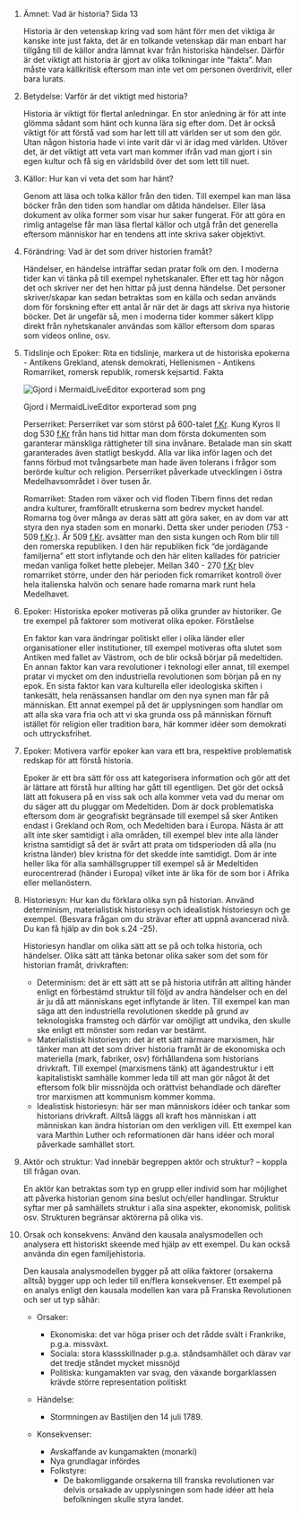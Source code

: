 1. Ämnet: Vad är historia? Sida 13

   Historia är den vetenskap kring vad som hänt förr men det viktiga är kanske inte just fakta, det är en tolkande vetenskap där man enbart har tillgång till de källor andra lämnat kvar från historiska händelser. Därför är det viktigt att historia är gjort av olika tolkningar inte “fakta”. Man måste vara källkritisk eftersom man inte vet om personen överdrivit, eller bara lurats.

2. Betydelse: Varför är det viktigt med historia?

   Historia är viktigt för flertal anledningar. En stor anledning är för att inte glömma sådant som hänt och kunna lära sig efter dom. Det är också viktigt för att förstå vad som har lett till att världen ser ut som den gör. Utan någon historia hade vi inte varit där vi är idag med världen. Utöver det, är det viktigt att veta vart man kommer ifrån vad man gjort i sin egen kultur och få sig en världsbild över det som lett till nuet.

3. Källor: Hur kan vi veta det som har hänt?

   Genom att läsa och tolka källor från den tiden. Till exempel kan man läsa böcker från den tiden som handlar om dåtida händelser. Eller läsa dokument av olika former som visar hur saker fungerat. För att göra en rimlig antagelse får man läsa flertal källor och utgå från det generella eftersom människor har en tendens att inte skriva saker objektivt.

4. Förändring: Vad är det som driver historien framåt?

   Händelser, en händelse inträffar sedan pratar folk om den. I moderna tider kan vi tänka på till exempel nyhetskanaler. Efter ett tag hör någon det och skriver ner det hen hittar på just denna händelse. Det personer skriver/skapar kan sedan betraktas som en källa och sedan används dom för forskning efter ett antal år när det är dags att skriva nya historie böcker. Det är ungefär så, men i moderna tider kommer säkert klipp direkt från nyhetskanaler användas som källor eftersom dom sparas som videos online, osv.

5. Tidslinje och Epoker: Rita en tidslinje, markera ut de historiska epokerna - Antikens Grekland, atensk demokrati, Hellenismen - Antikens Romarriket, romersk republik, romersk kejsartid. Fakta

   ![Gjord i MermaidLiveEditor exporterad som png](attachment:023c1844-c4ba-4e07-9d0d-15bc521bb047:Untitled_diagram___Mermaid_Chart-2025-09-03-083434.png)

   Gjord i MermaidLiveEditor exporterad som png

   Perserriket: Perserriket var som störst på 600-talet [f.Kr](http://f.Kr). Kung Kyros II dog 530 [f.Kr](http://f.Kr) från hans tid hittar man dom första dokumenten som garanterar mänskliga rättigheter till sina invånare. Betalade man sin skatt garanterades även statligt beskydd. Alla var lika inför lagen och det fanns förbud mot tvångsarbete man hade även tolerans i frågor som berörde kultur och religion. Perserriket påverkade utvecklingen i östra Medelhavsområdet i över tusen år.

   Romarriket: Staden rom växer och vid floden Tibern finns det redan andra kulturer, framförallt etruskerna som bedrev mycket handel. Romarna tog över många av deras sätt att göra saker, en av dom var att styra den nya staden som en monarki. Detta sker under perioden (753 - 509 [f.Kr](http://f.Kr).). År 509 [f.Kr](http://f.Kr). avsätter man den sista kungen och Rom blir till den romerska republiken. I den här republiken fick “de jordägande familjerna” ett stort inflytande och den här eliten kallades för patricier medan vanliga folket hette plebejer. Mellan 340 - 270 [f.Kr](http://f.Kr) blev romarriket större, under den här perioden fick romarriket kontroll över hela italienska halvön och senare hade romarna mark runt hela Medelhavet.

6. Epoker: Historiska epoker motiveras på olika grunder av historiker. Ge tre exempel på faktorer som motiverat olika epoker. Förståelse

   En faktor kan vara ändringar politiskt eller i olika länder eller organisationer eller institutioner, till exempel motiveras ofta slutet som Antiken med fallet av Västrom, och de blir också börjar på medeltiden. En annan faktor kan vara revolutioner i teknologi eller annat, till exempel pratar vi mycket om den industriella revolutionen som början på en ny epok. En sista faktor kan vara kulturella eller ideologiska skiften i tankesätt, hela renässansen handlar om den nya synen man får på människan. Ett annat exempel på det är upplysningen som handlar om att alla ska vara fria och att vi ska grunda oss på människan förnuft istället för religion eller tradition bara, här kommer idéer som demokrati och uttrycksfrihet.

7. Epoker: Motivera varför epoker kan vara ett bra, respektive problematisk redskap för att förstå historia.

   Epoker är ett bra sätt för oss att kategorisera information och gör att det är lättare att förstå hur allting har gått till egentligen. Det gör det också lätt att fokusera på en viss sak och alla kommer veta vad du menar om du säger att du pluggar om Medeltiden. Dom är dock problematiska eftersom dom är geografiskt begränsade till exempel så sker Antiken endast i Grekland och Rom, och Medeltiden bara i Europa. Nästa är att allt inte sker samtidigt i alla områden, till exempel blev inte alla länder kristna samtidigt så det är svårt att prata om tidsperioden då alla (nu kristna länder) blev kristna för det skedde inte samtidigt. Dom är inte heller lika för alla samhällsgrupper till exempel så är Medeltiden eurocentrerad (händer i Europa) vilket inte är lika för de som bor i Afrika eller mellanöstern.

8. Historiesyn: Hur kan du förklara olika syn på historian. Använd determinism, materialistisk historiesyn och idealistisk historiesyn och ge exempel. (Besvara frågan om du strävar efter att uppnå avancerad nivå. Du kan få hjälp av din bok s.24 -25).

   Historiesyn handlar om olika sätt att se på och tolka historia, och händelser. Olika sätt att tänka betonar olika saker som det som för historian framåt, drivkraften:

   * Determinism: det är ett sätt att se på historia utifrån att allting händer enligt en förbestämd struktur till följd av andra händelser och en del är ju då att människans eget inflytande är liten. Till exempel kan man säga att den industriella revolutionen skedde på grund av teknologiska framsteg och därför var omöjligt att undvika, den skulle ske enligt ett mönster som redan var bestämt.
   * Materialistisk historiesyn: det är ett sätt närmare marxismen, här tänker man att det som driver historia framåt är de ekonomiska och materiella (mark, fabriker, osv) förhållandena som historians drivkraft. Till exempel (marxismens tänk) att ägandestruktur i ett kapitalistiskt samhälle kommer leda till att man gör något åt det eftersom folk blir missnöjda och orättvist behandlade och därefter tror marxismen att kommunism kommer komma.
   * Idealistisk historiesyn: här ser man människors idéer och tankar som historians drivkraft. Alltså läggs all kraft hos människan i att människan kan ändra historian om den verkligen vill. Ett exempel kan vara Marthin Luther och reformationen där hans idéer och moral påverkade samhället stort.

9. Aktör och struktur: Vad innebär begreppen aktör och struktur? – koppla till frågan ovan.

   En aktör kan betraktas som typ en grupp eller individ som har möjlighet att påverka historian genom sina beslut och/eller handlingar. Struktur syftar mer på samhällets struktur i alla sina aspekter, ekonomisk, politisk osv. Strukturen begränsar aktörerna på olika vis.

10. Orsak och konsekvens: Använd den kausala analysmodellen och analysera ett historiskt skeende med hjälp av ett exempel. Du kan också använda din egen familjehistoria.

    Den kausala analysmodellen bygger på att olika faktorer (orsakerna alltså) bygger upp och leder till en/flera konsekvenser. Ett exempel på en analys enligt den kausala modellen kan vara på Franska Revolutionen och ser ut typ såhär:

    * Orsaker:

      * Ekonomiska: det var höga priser och det rådde svält i Frankrike, p.g.a. missväxt.
      * Sociala: stora klassskillnader p.g.a. ståndsamhället och därav var det tredje ståndet mycket missnöjd
      * Politiska: kungamakten var svag, den växande borgarklassen krävde större representation politiskt

    * Händelse:
      * Stormningen av Bastiljen den 14 juli 1789.

    * Konsekvenser:

      * Avskaffande av kungamakten (monarki)
      * Nya grundlagar infördes
      * Folkstyre:
        * De bakomliggande orsakerna till franska revolutionen var delvis orsakade av upplysningen som hade idéer att hela befolkningen skulle styra landet.
